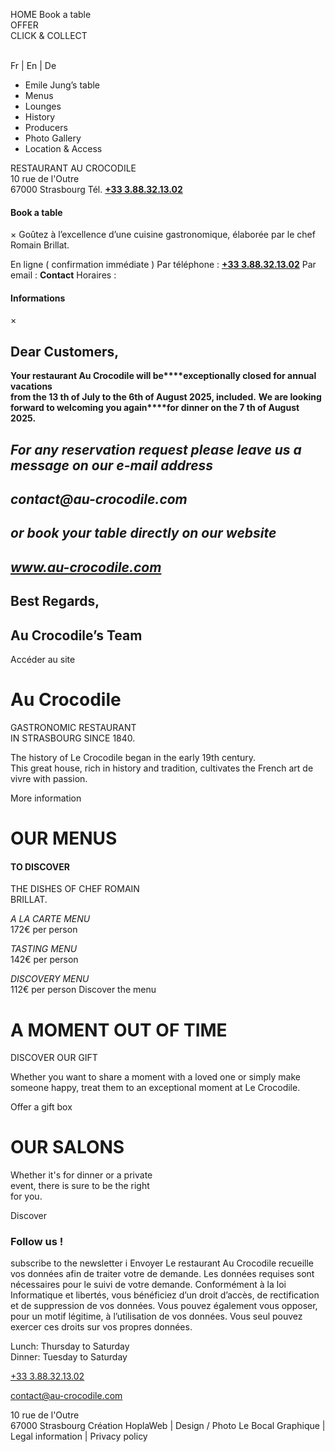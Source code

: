 HOME 
[](https://www.au-crocodile.com/en/Restaurant/)
Book a table   
 OFFER    
 CLICK & COLLECT 
  
[](https://aucrocodile.bonkdo.com/fr/)   
[](https://aucrocodile.bonkdo.com/fr/clickandcollect/)
Fr | En | De
  
  * Emile Jung’s table
  * Menus
  * Lounges
  * History
  * Producers
  * Photo Gallery
  * Location & Access


           
RESTAURANT AU CROCODILE  
10 rue de l'Outre  
67000 Strasbourg 
Tél. **[+33 3.88.32.13.02](tel:+33388321302)**  

   
####  Book a table 
×
Goûtez à l’excellence d’une cuisine gastronomique, élaborée par le chef Romain Brillat.  
  
En ligne ( confirmation immédiate ) 
Par téléphone : **[+33 3.88.32.13.02](tel:+33388321302)**
Par email : **Contact**
Horaires :   

####  Informations 
×
## Dear Customers,
**Your restaurant Au Crocodile will be****exceptionally closed for annual vacations**  
**from the 13 th of July to the 6th of August 2025, included.**
**We are looking forward to welcoming you again****for dinner on the 7 th of August 2025.**  

## _For any reservation request please leave us a message on our e-mail address_
## **_contact@au-crocodile.com_**
## _or book your table directly on our website_
##  **_www.au-crocodile.com_**  

## Best Regards,
## Au Crocodile’s Team
Accéder au site
   
# Au Crocodile   


  
GASTRONOMIC RESTAURANT  
IN STRASBOURG SINCE 1840.   
  
The history of Le Crocodile began in the early 19th century.  
This great house, rich in history and tradition, cultivates the French art de vivre with passion.   
  
  
More information
# OUR MENUS
  

#### TO DISCOVER  
THE DISHES OF CHEF ROMAIN  
BRILLAT.
  

_A LA CARTE MENU_  
172€ per person  

_TASTING MENU_  
142€ per person  

_DISCOVERY MENU_  
112€ per person Discover the menu
# A MOMENT OUT OF TIME 
  
DISCOVER OUR GIFT  
  
  
Whether you want to share a moment with a loved one or simply make someone happy, treat them to an exceptional moment at Le Crocodile.    
  
  
Offer a gift box
# OUR SALONS 
  

Whether it's for dinner or a private  
event, there is sure to be the right  
for you.   
  
  
Discover
###  Follow us !    
subscribe to the newsletter 
i
Envoyer 
Le restaurant Au Crocodile recueille vos données afin de traiter votre de demande. Les données requises sont nécessaires pour le suivi de votre demande. Conformément à la loi Informatique et libertés, vous bénéficiez d’un droit d’accès, de rectification et de suppression de vos données. Vous pouvez également vous opposer, pour un motif légitime, à l’utilisation de vos données. Vous seul pouvez exercer ces droits sur vos propres données. 
  
Lunch: Thursday to Saturday  
Dinner: Tuesday to Saturday 
  
[+33 3.88.32.13.02](tel:+33388321302)  

  
contact@au-crocodile.com
  
10 rue de l'Outre   
67000 Strasbourg 
Création HoplaWeb | Design / Photo Le Bocal Graphique | Legal information | Privacy policy